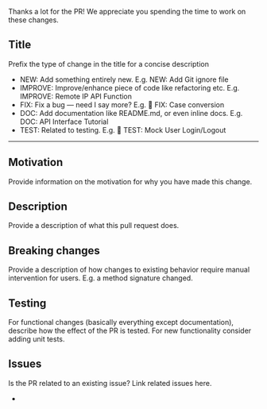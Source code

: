 Thanks a lot for the PR! We appreciate you spending the time to work on these changes.

## Title

Prefix the type of change in the title for a concise description

- NEW: Add something entirely new. E.g. NEW: Add Git ignore file
- IMPROVE: Improve/enhance piece of code like refactoring etc. E.g. IMPROVE: Remote IP API Function
- FIX: Fix a bug — need I say more? E.g. 🐛 FIX: Case conversion
- DOC: Add documentation like README.md, or even inline docs. E.g. DOC: API Interface Tutorial
- TEST: Related to testing. E.g. 🤖 TEST: Mock User Login/Logout

---

## Motivation

Provide information on the motivation for why you have made this change.

## Description

Provide a description of what this pull request does.


## Breaking changes

Provide a description of how changes to existing behavior require manual intervention for users. E.g. a method signature changed.

## Testing

For functional changes (basically everything except documentation), describe how the effect of the PR is tested.
For new functionality consider adding unit tests.

## Issues

Is the PR related to an existing issue? Link related issues here.

-
